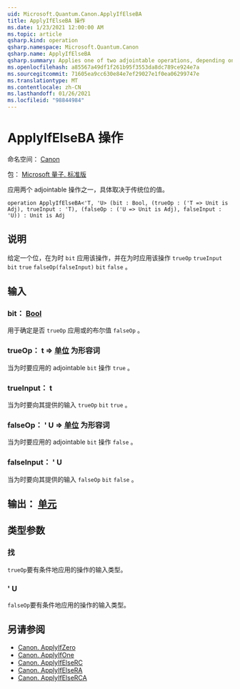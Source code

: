 ```yaml
---
uid: Microsoft.Quantum.Canon.ApplyIfElseBA
title: ApplyIfElseBA 操作
ms.date: 1/23/2021 12:00:00 AM
ms.topic: article
qsharp.kind: operation
qsharp.namespace: Microsoft.Quantum.Canon
qsharp.name: ApplyIfElseBA
qsharp.summary: Applies one of two adjointable operations, depending on the value of a classical bit.
ms.openlocfilehash: a85567a49df1f261b95f3553da8dc789ce924e7a
ms.sourcegitcommit: 71605ea9cc630e84e7ef29027e1f0ea06299747e
ms.translationtype: MT
ms.contentlocale: zh-CN
ms.lasthandoff: 01/26/2021
ms.locfileid: "98844984"
---
```

# <a name="applyifelseba-operation"></a>ApplyIfElseBA 操作

命名空间： [Canon](xref:Microsoft.Quantum.Canon)

包： [Microsoft 量子. 标准版](https://nuget.org/packages/Microsoft.Quantum.Standard)


应用两个 adjointable 操作之一，具体取决于传统位的值。

```qsharp
operation ApplyIfElseBA<'T, 'U> (bit : Bool, (trueOp : ('T => Unit is Adj), trueInput : 'T), (falseOp : ('U => Unit is Adj), falseInput : 'U)) : Unit is Adj
```


## <a name="description"></a>说明

给定一个位，在为时 `bit` 应用该操作，并在为时应用该操作 `trueOp` `trueInput` `bit` `true` `falseOp(falseInput)` `bit` `false` 。

## <a name="input"></a>输入

### <a name="bit--bool"></a>bit： [Bool](xref:microsoft.quantum.lang-ref.bool)

用于确定是否 `trueOp` 应用或的布尔值 `falseOp` 。


### <a name="trueop--t--unit--is-adj"></a>trueOp： t => [单位](xref:microsoft.quantum.lang-ref.unit)  为形容词

当为时要应用的 adjointable `bit` 操作 `true` 。


### <a name="trueinput--t"></a>trueInput： t

当为时要向其提供的输入 `trueOp` `bit` `true` 。


### <a name="falseop--u--unit--is-adj"></a>falseOp： ' U => [单位](xref:microsoft.quantum.lang-ref.unit)  为形容词

当为时要应用的 adjointable `bit` 操作 `false` 。


### <a name="falseinput--u"></a>falseInput： ' U

当为时要向其提供的输入 `falseOp` `bit` `false` 。



## <a name="output--unit"></a>输出： [单元](xref:microsoft.quantum.lang-ref.unit)



## <a name="type-parameters"></a>类型参数

### <a name="t"></a>找

`trueOp`要有条件地应用的操作的输入类型。
### <a name="u"></a>' U

`falseOp`要有条件地应用的操作的输入类型。

## <a name="see-also"></a>另请参阅

- [Canon. ApplyIfZero](xref:Microsoft.Quantum.Canon.ApplyIfZero)
- [Canon. ApplyIfOne](xref:Microsoft.Quantum.Canon.ApplyIfOne)
- [Canon. ApplyIfElseRC](xref:Microsoft.Quantum.Canon.ApplyIfElseRC)
- [Canon. ApplyIfElseRA](xref:Microsoft.Quantum.Canon.ApplyIfElseRA)
- [Canon. ApplyIfElseRCA](xref:Microsoft.Quantum.Canon.ApplyIfElseRCA)